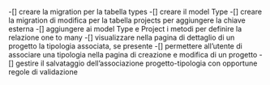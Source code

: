 -[] creare la migration per la tabella types
-[] creare il model Type
-[] creare la migration di modifica per la tabella projects per aggiungere la chiave esterna
-[] aggiungere ai model Type e Project i metodi per definire la relazione one to many
-[] visualizzare nella pagina di dettaglio di un progetto la tipologia associata, se presente
-[] permettere all’utente di associare una tipologia nella pagina di creazione e modifica di un progetto
-[] gestire il salvataggio dell’associazione progetto-tipologia con opportune regole di validazione